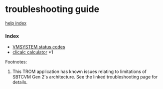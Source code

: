 # troubleshooting guide
[help index](../index.md)
### Index
- [VMSYSTEM status codes](troubleshoot_vmsystem.md)
- [clicalc calculator](troubleshoot_clicalc.md) *1

Footnotes:

1. This TROM application has known issues relating to limitations of
SBTCVM Gen 2's architecture. See the linked
troubleshooting page for details.
